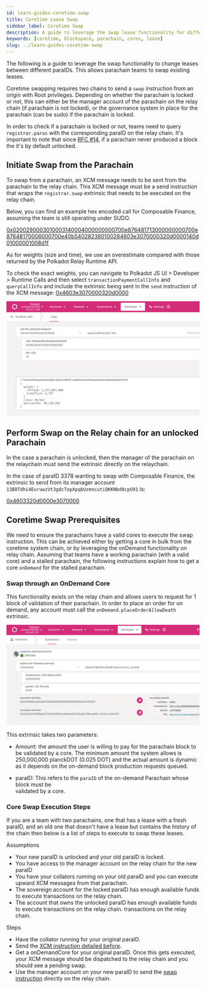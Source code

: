 ```yaml
---
id: learn-guides-coretime-swap
title: Coretime Lease Swap
sidebar_label: Coretime Swap
description: A guide to leverage the swap lease functionality for different parachains
keywords: [coretime, blockspace, parachain, cores, lease]
slug: ../learn-guides-coretime-swap
---
```


The following is a guide to leverage the swap functionality to change leases between different
paraIDs. This allows parachain teams to swap existing leases.

Coretime swapping requires two chains to send a `swap` instruction from an origin with Root
privileges. Depending on whether the parachain is locked or not, this can either be the manager
account of the parachain on the relay chain (if parachain is not locked), or the governance system
in place for the parachain (can be sudo) if the parachain is locked.

In order to check if a parachain is locked or not, teams need to query `registrar.paras` with the
corresponding paraID on the relay chain. It's important to note that since
[RFC #14](https://github.com/polkadot-fellows/RFCs/pull/14), if a parachain never produced a block
the it's by default unlocked.

## Initiate Swap from the Parachain

To swap from a parachain, an XCM message needs to be sent from the parachain to the relay chain.
This XCM message must be a send instruction that wraps the `registrar.swap` extrinsic that needs to
be executed on the relay chain.

Below, you can find an example hex encoded call for Composable Finance, assuming the team is still
operating under SUDO.

[0x0200290003010003140004000000000700e876481713000000000700e87648170006000700e40b540282380100284603e3070000320d0000140d01000001008d1f](https://polkadot.js.org/apps/?rpc=wss%3A%2F%2Fcomposable-rpc.dwellir.com#/extrinsics/decode/0x0200290003010003140004000000000700e876481713000000000700e87648170006000700e40b540282380100284603e3070000320d0000140d01000001008d1f)

As for weights (size and time), we use an overestimate compared with those returned by the Polkadot
Relay Runtime API.

To check the exact weights, you can navigate to Polkadot JS UI > Developer > Runtime Calls and then
select `transactionPaymentCallInfo` and `queryCallInfo` and include the extrinsic being sent in the
`send` instruction of the XCM message:
[0x4603e3070000320d0000](https://polkadot.js.org/apps/?rpc=wss%3A%2F%2Frpc.ibp.network%2Fpolkadot#/extrinsics/decode/0x4603e3070000320d0000)

![TX-payment-API-Lease-Swap](../assets/coretime/tx-payment-api-weights-lease-swap.png)

## Perform Swap on the Relay chain for an unlocked Parachain

In the case a parachain is unlocked, then the manager of the parachain on the relaychain must send
the extrinsic directly on the relaychain.

In the case of paraID 3378 wanting to swap with Composable Finance, the extrinsic to send from its
manager account `13B8Tdhi4EuruwzVt3gdcTopXpqbUzmncutiQKKNbd8cpU91` is:

[0x4603320d0000e3070000](https://polkadot.js.org/apps/?rpc=wss%3A%2F%2Frpc.ibp.network%2Fpolkadot#/extrinsics/decode/0x4603320d0000e3070000)

## Coretime Swap Prerequisites

We need to ensure the parachains have a valid cores to execute the swap instruction. This can be
achieved either by getting a core in bulk from the coretime system chain, or by leveraging the
onDemand functionality on relay chain. Assuming that teams have a working parachain (with a valid
core) and a stalled parachain, the following instructions explain how to get a core `onDemand` for
the stalled parachain.

### Swap through an OnDemand Core

This functionality exists on the relay chain and allows users to request for 1 block of validation
of their parachain. In order to place an order for on demand, any account must call the
`onDemand.placeOrderAllowDeath` extrinsic.

![onDemand-block-production](../assets/coretime/onDemand-block-production.png)

This extrinsic takes two parameters:

- Amount: the amount the user is willing to pay for the parachain block to be validated by a core.
  The minimum amount the system allows is 250,000,000 planckDOT (0.025 DOT) and the actual amount is
  dynamic as it depends on the on-demand block production requests queued.

- paraID: This refers to the `paraID` of the on-demand Parachain whose block must be  
  validated by a core.

### Core Swap Execution Steps

If you are a team with two parachains, one that has a lease with a fresh paraID, and an old one that
doesn't have a lease but contains the history of the chain then below is a list of steps to execute
to swap these leases.

Assumptions

- Your new paraID is unlocked and your old paraID is locked.
- You have access to the manager account on the relay chain for the new paraID
- You have your collators running on your old paraID and you can execute upward XCM messages from
  that parachain.
- The sovereign account for the locked paraID has enough available funds to execute transactions on
  the relay chain.
- The account that owns the unlocked paraID has enough available funds to execute transactions on
  the relay chain. transactions on the relay chain.

Steps

- Have the collator running for your original paraID.
- Send the [XCM instruction detailed before](#initiate-swap-from-the-parachain).
- Get a onDemandCore for your original paraID. Once this gets executed, your XCM message should be
  dispatched to the relay chain and you should see a pending swap.
- Use the manager account on your new paraID to send the
  [swap instruction](#perform-swap-on-the-relay-chain-for-an-unlocked-parachain) directly on the
  relay chain.
